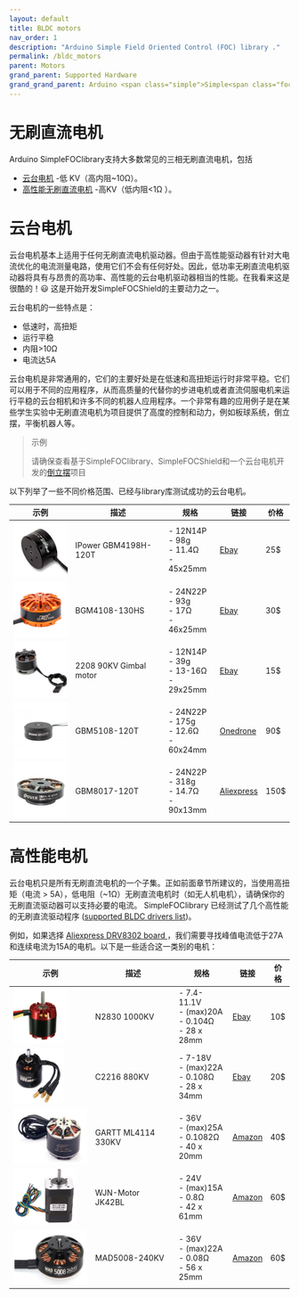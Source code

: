 ```yaml
---
layout: default
title: BLDC motors
nav_order: 1
description: "Arduino Simple Field Oriented Control (FOC) library ."
permalink: /bldc_motors
parent: Motors
grand_parent: Supported Hardware
grand_grand_parent: Arduino <span class="simple">Simple<span class="foc">FOC</span>library</span>
---
```


# 无刷直流电机

Arduino SimpleFOClibrary支持大多数常见的三相无刷直流电机，包括

- [云台电机](#gimbal-motors) -低 KV（高内阻~10Ω）。
- [高性能无刷直流电机](#high-performance-motors) -高KV（低内阻<1Ω ）。

# 云台电机

云台电机基本上适用于任何无刷直流电机驱动器。但由于高性能驱动器有针对大电流优化的电流测量电路，使用它们不会有任何好处。因此，低功率无刷直流电机驱动器将具有与昂贵的高功率、高性能的云台电机驱动器相当的性能。在我看来这是很酷的！😃 这是开始开发<span class="simple">Simple<span class="foc">FOC</span>Shield</span>的主要动力之一。

云台电机的一些特点是：

 - 低速时，高扭矩
 - 运行平稳
 - 内阻>10Ω
 - 电流达5A

云台电机是非常通用的，它们的主要好处是在低速和高扭矩运行时非常平稳。它们可以用于不同的应用程序，从而高质量的代替你的步进电机或者直流伺服电机来运行平稳的云台相机和许多不同的机器人应用程序。一个非常有趣的应用例子是在某些学生实验中无刷直流电机为项目提供了高度的控制和动力，例如板球系统，倒立摆，平衡机器人等。

<blockquote class="info"> <p class="heading">示例</p>请确保查看基于SimpleFOClibrary、SimpleFOCShield和一个云台电机开发的<a href="simplefoc_pendulum">倒立摆<i class="fa fa-external-link"></i></a>项目</blockquote>

以下列举了一些不同价格范围、已经与library库测试成功的云台电机。

示例 | 描述 | 规格                                              | 链接 | 价格 
---- | ---- | ---- | ---- | ----
[<img src="extras/Images/mot.jpg" style="height:100px">](https://www.ebay.com/itm/iPower-Gimbal-Brushless-Motor-GBM4108H-120T-for-5N-7N-GH2-ILDC-Aerial-photo-FPV/254541115855?hash=item3b43d531cf:g:q94AAOSwPcVVo571) | IPower GBM4198H-120T |  - 12N14P <br> - 98g  <br> - 11.4Ω <br> - 45x25mm| [Ebay](https://www.ebay.com/itm/iPower-Gimbal-Brushless-Motor-GBM4108H-120T-for-5N-7N-GH2-ILDC-Aerial-photo-FPV/252025852824?hash=item3aade95398:g:q94AAOSwPcVVo571:rk:2:pf:1&frcectupt=true) | 25$
 [<img src="extras/Images/mot2.jpg" style="height:100px">](https://www.ebay.com/itm/Brushless-Gimbal-Motor-BGM4108-130HS-for-DYS-BLG3SN-DSLR-Camera-Mount-DIY/281372437636?epid=1239081107&hash=item41831aac84:g:K3kAAOSwVFlT20du) | BGM4108-130HS |  - 24N22P <br> - 93g  <br> - 17Ω <br> - 46x25mm| [Ebay](https://www.ebay.com/itm/Brushless-Gimbal-Motor-BGM4108-130HS-for-DYS-BLG3SN-DSLR-Camera-Mount-DIY/281372437636?epid=1239081107&hash=item41831aac84:g:K3kAAOSwVFlT20du) | 30$
 [<img src="extras/Images/mot3.jpg" style="height:100px">](https://www.ebay.com/itm/Alloy-2208-90KV-Gimbal-Brushless-Motor-for-Gopro3-RC-Drone-Camera-100-200g/223195701385?hash=item33f7802089:g:cjUAAOSw1iVbyccJ) | 2208 90KV Gimbal motor |  - 12N14P <br> - 39g  <br> - 13-16Ω <br> - 29x25mm| [Ebay](https://www.ebay.com/itm/Alloy-2208-90KV-Gimbal-Brushless-Motor-for-Gopro3-RC-Drone-Camera-100-200g/223195701385?hash=item33f7802089:g:cjUAAOSw1iVbyccJ) | 15$
 [<img src="extras/Images/bigger.jpg" style="height:100px">](https://www.onedrone.com/store/ipower-gbm5108-120t-gimbal-motor.html) | GBM5108-120T |  - 24N22P <br> - 175g  <br> - 12.6Ω <br> - 60x24mm| [Onedrone](https://www.onedrone.com/store/ipower-gbm5108-120t-gimbal-motor.html) | 90$
 [<img src="extras/Images/big.jpg" style="height:100px">](https://fr.aliexpress.com/item/32483131130.html?spm=a2g0o.productlist.0.0.6ddd749fFd3u9E&algo_pvid=a67f2ec1-5341-4f97-ba3e-720e24f6c4fb&algo_expid=a67f2ec1-5341-4f97-ba3e-720e24f6c4fb-10&btsid=0b0a187915885172220541390e7eed&ws_ab_test=searchweb0_0,searchweb201602_,searchweb201603_) | GBM8017-120T | - 24N22P <br> - 318g  <br> - 14.7Ω <br> - 90x13mm| [Aliexpress](https://fr.aliexpress.com/item/32483131130.html?spm=a2g0o.productlist.0.0.6ddd749fFd3u9E&algo_pvid=a67f2ec1-5341-4f97-ba3e-720e24f6c4fb&algo_expid=a67f2ec1-5341-4f97-ba3e-720e24f6c4fb-10&btsid=0b0a187915885172220541390e7eed&ws_ab_test=searchweb0_0,searchweb201602_,searchweb201603_) | 150$

# 高性能电机

云台电机只是所有无刷直流电机的一个子集。正如前面章节所建议的，当使用高扭矩（电流 > 5A），低电阻（~1Ω）无刷直流电机时（如无人机电机），请确保你的无刷直流驱动器可以支持必要的电流。 <span class="simple">Simple<span class="foc">FOC</span>library</span> 已经测试了几个高性能的无刷直流驱动程序 ([supported BLDC drivers list](drivers))。

例如，如果选择 [Aliexpress DRV8302 board ](https://bit.ly/2BZZ5fG) ，我们需要寻找峰值电流低于27A和连续电流为15A的电机。以下是一些适合这一类别的电机：

示例 | 描述 | 规格 | 链接 | 价格 
---- | ---- | ---- | ---- | ----
[<img src="extras/Images/n2830.png" style="height:100px">](https://ebay.to/2OTy7tk) | N2830 1000KV |  - 7.4-11.1V <br> - (max)20A  <br> - 0.104Ω <br> - 28 x 28mm| [Ebay](https://ebay.to/2OTy7tk) | 10$
[<img src="extras/Images/c2216.png" style="height:100px">](https://ebay.to/2ZZTT4S) | C2216 880KV |  - 7-18V <br> - (max)22A  <br> - 0.108Ω <br> - 28 x 34mm| [Ebay](https://ebay.to/2ZZTT4S) | 20$
  [<img src="extras/Images/ml4114.png" style="height:100px">](https://amzn.to/3f38b9p) | GARTT ML4114 330KV |  - 36V <br> - (max)25A  <br> - 0.1082Ω <br> - 40 x 20mm| [Amazon](https://amzn.to/3f38b9p) | 40$
 [<img src="extras/Images/jk42.png" style="height:100px">](https://amzn.to/3hB7h5r) | WJN-Motor JK42BL |  - 24V <br> - (max)15A  <br> - 0.8Ω <br> - 42 x 61mm| [Amazon](https://amzn.to/3hB7h5r) | 60$
 [<img src="extras/Images/mad5008.png" style="height:100px">](https://amzn.to/2OWwgE3) | MAD5008-240KV |  - 36V <br> - (max)22A  <br> - 0.08Ω <br> - 56 x 25mm|  [Amazon](https://amzn.to/2OWwgE3) | 60$